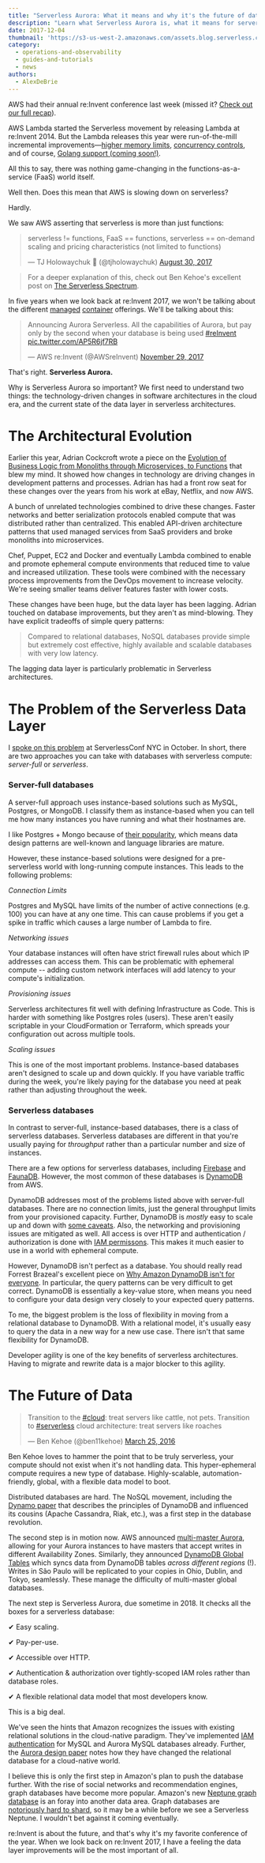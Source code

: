 ```yaml
---
title: "Serverless Aurora: What it means and why it's the future of data"
description: "Learn what Serverless Aurora is, what it means for serverless developers, and why we think it's the future of data. Solving the serverless data layer."
date: 2017-12-04
thumbnail: 'https://s3-us-west-2.amazonaws.com/assets.blog.serverless.com/awsreinvent.jpg'
category:
  - operations-and-observability
  - guides-and-tutorials
  - news
authors:
  - AlexDeBrie
---
```


AWS had their annual re:Invent conference last week (missed it? [Check out our full recap](https://serverless.com/blog/ultimate-list-serverless-announcements-reinvent/)).

AWS Lambda started the Serverless movement by releasing Lambda at re:Invent 2014. But the Lambda releases this year were run-of-the-mill incremental improvements—[higher memory limits](https://serverless.com/blog/ultimate-list-serverless-announcements-reinvent/#3gb-memory), [concurrency controls](https://serverless.com/blog/ultimate-list-serverless-announcements-reinvent/#concurrency-controls), and of course, [Golang support (coming soon!)](https://serverless.com/blog/ultimate-list-serverless-announcements-reinvent/#golang-support).

All this to say, there was nothing game-changing in the functions-as-a-service (FaaS) world itself.

Well then. Does this mean that AWS is slowing down on serverless?

Hardly.

We saw AWS asserting that serverless is more than just functions:

<blockquote class="twitter-tweet" data-lang="en"><p lang="en" dir="ltr">serverless != functions, FaaS == functions, serverless == on-demand scaling and pricing characteristics (not limited to functions)</p>&mdash; TJ Holowaychuk 🐥 (@tjholowaychuk) <a href="https://twitter.com/tjholowaychuk/status/902999008674594816?ref_src=twsrc%5Etfw">August 30, 2017</a></blockquote>
<script async src="https://platform.twitter.com/widgets.js" charset="utf-8"></script>

> For a deeper explanation of this, check out Ben Kehoe's excellent post on [The Serverless Spectrum](https://read.acloud.guru/the-serverless-spectrum-147b02cb2292).

In five years when we look back at re:Invent 2017, we won't be talking about the different [managed](https://serverless.com/blog/ultimate-list-serverless-announcements-reinvent/#aws-eks) [container](https://serverless.com/blog/ultimate-list-serverless-announcements-reinvent/#aws-fargate) offerings. We'll be talking about this:

<blockquote class="twitter-tweet" data-lang="en"><p lang="en" dir="ltr">Announcing Aurora Serverless. All the capabilities of Aurora, but pay only by the second when your database is being used <a href="https://twitter.com/hashtag/reInvent?src=hash&amp;ref_src=twsrc%5Etfw">#reInvent</a> <a href="https://t.co/AP5R6jf7RB">pic.twitter.com/AP5R6jf7RB</a></p>&mdash; AWS re:Invent (@AWSreInvent) <a href="https://twitter.com/AWSreInvent/status/935913292903604224?ref_src=twsrc%5Etfw">November 29, 2017</a></blockquote>
<script async src="https://platform.twitter.com/widgets.js" charset="utf-8"></script>

That's right. **Serverless Aurora.**

Why is Serverless Aurora so important? We first need to understand two things: the technology-driven changes in software architectures in the cloud era, and the current state of the data layer in serverless architectures.

# The Architectural Evolution

Earlier this year, Adrian Cockcroft wrote a piece on the [Evolution of Business Logic from Monoliths through Microservices, to Functions](https://read.acloud.guru/evolution-of-business-logic-from-monoliths-through-microservices-to-functions-ff464b95a44d) that blew my mind. It showed how changes in technology are driving changes in development patterns and processes. Adrian has had a front row seat for these changes over the years from his work at eBay, Netflix, and now AWS.

A bunch of unrelated technologies combined to drive these changes. Faster networks and better serialization protocols enabled compute that was distributed rather than centralized. This enabled API-driven architecture patterns that used managed services from SaaS providers and broke monoliths into microservices.

Chef, Puppet, EC2 and Docker and eventually Lambda combined to enable and promote ephemeral compute environments that reduced time to value and increased utilization. These tools were combined with the necessary process improvements from the DevOps movement to increase velocity. We're seeing smaller teams deliver features faster with lower costs.

These changes have been huge, but the data layer has been lagging. Adrian touched on database improvements, but they aren't as mind-blowing. They have explicit tradeoffs of simple query patterns:

> Compared to relational databases, NoSQL databases provide simple but extremely cost effective, highly available and scalable databases with very low latency.

The lagging data layer is particularly problematic in Serverless architectures.

# The Problem of the Serverless Data Layer

I [spoke on this problem](https://serverless.com/blog/serverless-conf-2017-nyc-recap/#data-layer-in-the-serverless-world) at ServerlessConf NYC in October. In short, there are two approaches you can take with databases with serverless compute: _server-full_ or _serverless_.

### Server-full databases

A server-full approach uses instance-based solutions such as MySQL, Postgres, or MongoDB. I classify them as instance-based when you can tell me how many instances you have running and what their hostnames are.

I like Postgres + Mongo because of [their popularity](https://db-engines.com/en/ranking), which means data design patterns are well-known and language libraries are mature.

However, these instance-based solutions were designed for a pre-serverless world with long-running compute instances. This leads to the following problems:

_Connection Limits_

Postgres and MySQL have limits of the number of active connections (e.g. 100) you can have at any one time. This can cause problems if you get a spike in traffic which causes a large number of Lambda to fire.

_Networking issues_

Your database instances will often have strict firewall rules about which IP addresses can access them. This can be problematic with ephemeral compute -- adding custom network interfaces will add latency to your compute's initialization.

_Provisioning issues_

Serverless architectures fit well with defining Infrastructure as Code. This is harder with something like Postgres roles (users). These aren't easily scriptable in your CloudFormation or Terraform, which spreads your configuration out across multiple tools.

_Scaling issues_

This is one of the most important problems. Instance-based databases aren't designed to scale up and down quickly. If you have variable traffic during the week, you're likely paying for the database you need at peak rather than adjusting throughout the week.

### Serverless databases

In contrast to server-full, instance-based databases, there is a class of serverless databases. Serverless databases are different in that you're usually paying for _throughput_ rather than a particular number and size of instances.

There are a few options for serverless databases, including [Firebase](https://firebase.google.com/) and [FaunaDB](https://fauna.com/). However, the most common of these databases is [DynamoDB](https://aws.amazon.com/dynamodb/) from AWS.

DynamoDB addresses most of the problems listed above with server-full databases. There are no connection limits, just the general throughput limits from your provisioned capacity. Further, DynamoDB is _mostly_ easy to scale up and down with [some caveats](https://read.acloud.guru/why-amazon-dynamodb-isnt-for-everyone-and-how-to-decide-when-it-s-for-you-aefc52ea9476#5aa1). Also, the networking and provisioning issues are mitigated as well. All access is over HTTP and authentication / authorization is done with [IAM permissons](https://serverless.com/blog/abcs-of-iam-permissions/). This makes it much easier to use in a world with ephemeral compute.

However, DynamoDB isn't perfect as a database. You should really read Forrest Brazeal's excellent piece on [Why Amazon DynamoDB isn't for everyone](https://read.acloud.guru/why-amazon-dynamodb-isnt-for-everyone-and-how-to-decide-when-it-s-for-you-aefc52ea9476). In particular, the query patterns can be very difficult to get correct. DynamoDB is essentially a key-value store, when means you need to configure your data design very closely to your expected query patterns.

To me, the biggest problem is the loss of flexibility in moving from a relational database to DynamoDB. With a relational model, it's usually easy to query the data in a new way for a new use case. There isn't that same flexibility for DynamoDB.

Developer agility is one of the key benefits of serverless architectures. Having to migrate and rewrite data is a major blocker to this agility.

# The Future of Data

<blockquote class="twitter-tweet" data-lang="en"><p lang="en" dir="ltr">Transition to the <a href="https://twitter.com/hashtag/cloud?src=hash&amp;ref_src=twsrc%5Etfw">#cloud</a>: treat servers like cattle, not pets. Transition to <a href="https://twitter.com/hashtag/serverless?src=hash&amp;ref_src=twsrc%5Etfw">#serverless</a> cloud architecture: treat servers like roaches</p>&mdash; Ben Kehoe (@ben11kehoe) <a href="https://twitter.com/ben11kehoe/status/713322946891227136?ref_src=twsrc%5Etfw">March 25, 2016</a></blockquote>
<script async src="https://platform.twitter.com/widgets.js" charset="utf-8"></script>

Ben Kehoe loves to hammer the point that to be truly serverless, your compute should not exist when it's not handling data. This hyper-ephemeral compute requires a new type of database. Highly-scalable, automation-friendly, global, with a flexible data model to boot.

Distributed databases are hard. The NoSQL movement, including the [Dynamo paper](http://www.allthingsdistributed.com/files/amazon-dynamo-sosp2007.pdf) that describes the principles of DynamoDB and influenced its cousins (Apache Cassandra, Riak, etc.), was a first step in the database revolution.

The second step is in motion now.  AWS announced [multi-master Aurora](https://aws.amazon.com/about-aws/whats-new/2017/11/sign-up-for-the-preview-of-amazon-aurora-multi-master/), allowing for your Aurora instances to have masters that accept writes in different Availability Zones. Similarly, they announced [DynamoDB Global Tables](https://aws.amazon.com/dynamodb/global-tables/) which syncs data from DynamoDB tables _across different regions_ (!). Writes in São Paulo  will be replicated to your copies in Ohio, Dublin, and Tokyo, seamlessly. These manage the difficulty of multi-master global databases.

The next step is Serverless Aurora, due sometime in 2018. It checks all the boxes for a serverless database:

✔︎ Easy scaling.

✔︎ Pay-per-use.

✔︎ Accessible over HTTP.

✔︎ Authentication & authorization over tightly-scoped IAM roles rather than database roles.

✔︎ A flexible relational data model that most developers know.

This is a big deal.

We've seen the hints that Amazon recognizes the issues with existing relational solutions in the cloud-native paradigm. They've implemented [IAM authentication](http://docs.aws.amazon.com/AmazonRDS/latest/UserGuide/UsingWithRDS.IAMDBAuth.html) for MySQL and Aurora MySQL databases already. Further, the [Aurora design paper](https://media.amazonwebservices.com/blog/2017/aurora-design-considerations-paper.pdf) notes how they have changed the relational database for a cloud-native world.

I believe this is only the first step in Amazon's plan to push the database further. With the rise of social networks and recommendation engines, graph databases have become more popular. Amazon's new [Neptune graph database](https://aws.amazon.com/neptune/) is an foray into another data area. Graph databases are [notoriously hard to shard](http://jimwebber.org/2011/02/on-sharding-graph-databases/), so it may be a while before we see a Serverless Neptune. I wouldn't bet against it coming eventually.

re:Invent is about the future, and that's why it's my favorite conference of the year. When we look back on re:Invent 2017, I have a feeling the data layer improvements will be the most important of all.
